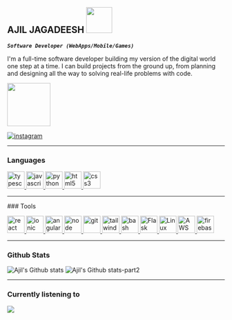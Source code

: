 ## AJIL JAGADEESH <img src="https://media.giphy.com/media/bGgsc5mWoryfgKBx1u/giphy.gif" width="60" height="60">

**_`Software Developer (WebApps/Mobile/Games)`_**

<p>
I'm a full-time software developer building my version of the digital world one step at a time. I can build projects from the ground up, from planning and designing all the way to solving real-life problems with code.
</p>
<img src="https://media.giphy.com/media/cUAGuLiEcTBwRfkAQq/giphy.gif" width="100" height="100">
<p>
    <a href='#'>
    <img alt="instagram" title="Instagram" src="https://custom-icon-badges.demolab.com/github/stars/AjilJagadeesh7?color=55960&style=for-the-badge&labelColor=488207&logo=star">
    </a>
</p>

<hr/>

### Languages

<p>
    <a href="https://www.typescriptlang.org/docs/" target="_blank" rel="noopener noreferrer">
        <img src="https://img.icons8.com/color/48/null/typescript.png" width="40" height="40" alt="typescript">
    </a>
    <a href="https://developer.mozilla.org/en-US/docs/Web/JavaScript" target="_blank" rel="noopener noreferrer">
        <img src="https://img.icons8.com/color/48/null/javascript--v1.png" width="40" height="40" alt="javascript">
    </a>
    <a href="https://www.python.org/" target="_blank" rel="noopener noreferrer">
        <img src="https://img.icons8.com/color/48/null/python--v1.png"/ width="40" height="40" alt="python">
    </a>
    <a href="https://developer.mozilla.org/en-US/docs/Glossary/HTML5" target="_blank" rel="noopener noreferrer">
        <img src="https://img.icons8.com/color/48/null/html-5--v1.png" width="40" height="40" alt="html5">
    </a>
    <a href="https://developer.mozilla.org/en-US/docs/Web/CSS" target="_blank" rel="noopener noreferrer">
        <img src="https://img.icons8.com/color/48/null/css3.png" width="40" height="40" alt="css3">
    </a>
    
</p>

<hr/>
### Tools

<p>
    <a href="#" target="_blank" rel="noopener noreferrer">
        <img src="https://img.icons8.com/color/48/null/react-native.png" width="40" height="40" alt="react">
    </a>
    <a href="#" target="_blank" rel="noopener noreferrer">
        <img src="https://img.icons8.com/color/48/null/ionic.png" width="40" height="40" alt="ionic">
    </a>
    <a href="#" target="_blank" rel="noopener noreferrer">
        <img src="https://img.icons8.com/color/48/null/angularjs.png"/ width="40" height="40" alt="angular">
    </a>
    <a href="#" target="_blank" rel="noopener noreferrer">
        <img src="https://img.icons8.com/color/48/null/nodejs.png" width="40" height="40" alt="node">
    </a>
    <a href="#" target="_blank" rel="noopener noreferrer">
        <img src="https://img.icons8.com/color/48/null/git.png" width="40" height="40" alt="git">
    </a>
    <a href="#" target="_blank" rel="noopener noreferrer">
        <img src="https://img.icons8.com/color/48/null/tailwind_css.png" width="40" height="40" alt="tailwind css">
    </a>
    <a href="#" target="_blank" rel="noopener noreferrer">
        <img src="https://img.icons8.com/color/48/null/bash.png" width="40" height="40" alt="bash"/>
    </a>
    <a href="#" target="_blank" rel="noopener noreferrer">
        <img src="https://img.icons8.com/color/48/null/flask.png" width="40" height="40" alt="Flask"/>
    </a href="#" target="_blank" rel="noopener noreferrer">
    <a href="#" target="_blank" rel="noopener noreferrer">
        <img src="https://img.icons8.com/color/48/null/linux--v1.png" width="40" height="40" alt="Linux"/>
    </a>
    <a href="#" target="_blank" rel="noopener noreferrer">
        <img src="https://img.icons8.com/color/48/null/amazon-web-services.png" width="40" height="40" alt="AWS"/>
    </a>
    <a href="#" target="_blank" rel="noopener noreferrer">
        <img src="https://img.icons8.com/color/48/null/firebase.png" width="40" height="40" alt="firebase"/>
    </a>
</p>
<hr/>

### Github Stats

![Ajil's Github stats](https://github-readme-stats.vercel.app/api?username=AjilJagadeesh7&show_icons=true&theme=tokyonight)
![Ajil's Github stats-part2](https://streak-stats.demolab.com/?user=AjilJagadeesh7&theme=radical&border_radius=4.5)

<hr/>

### Currently listening to

<img src="https://now-play.vercel.app/api/generate?uid=d14cb69c-10c3-4807-9619-f90dec72e218&theme=dark" />
